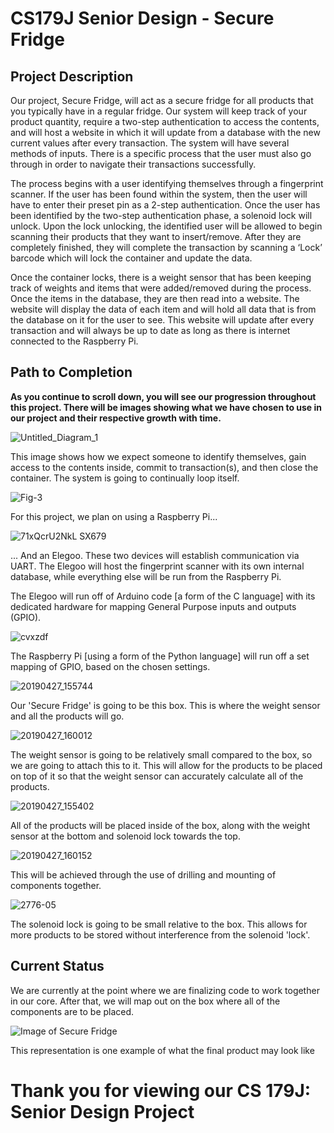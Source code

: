 # CS179J Senior Design - Secure Fridge
<h2>Project Description</h2>
<p>
  Our project, Secure Fridge, will act as a secure fridge for all products that you typically have in a regular fridge. Our system will keep track of your product quantity, require a two-step authentication to access the contents, and will host a website in which it will update from a database with the new current values after every transaction. The system will have several methods of inputs. There is a specific process that the user must also go through in order to navigate their transactions successfully.
</p>
<p>
  The process begins with a user identifying themselves through a fingerprint scanner. If the user has been found within the system, then the user will have to enter their preset pin as a 2-step authentication. Once the user has been identified by the two-step authentication phase, a solenoid lock will unlock. Upon the lock unlocking, the identified user will be allowed to begin scanning their products that they want to insert/remove. After they are completely finished, they will complete the transaction by scanning a ‘Lock’ barcode which will lock the container and update the data.
</p>
<p>
  Once the container locks, there is a weight sensor that has been keeping track of weights and items that were added/removed during the process. Once the items in the database, they are then read into a website. The website will display the data of each item and will hold all data that is from the database on it for the user to see. This website will update after every transaction and will always be up to date as long as there is internet connected to the Raspberry Pi.
</p>

<h2>Path to Completion</h2>
<p><b> As you continue to scroll down, you will see our progression throughout this project. There will be images showing what we have chosen to use in our project and their respective growth with time.</b></p>

![Untitled_Diagram_1](https://user-images.githubusercontent.com/32404479/58624954-410b5100-8286-11e9-9b3c-911331353a88.png)

<p>This image shows how we expect someone to identify themselves, gain access to the contents inside, commit to transaction(s), and then close the container. The system is going to continually loop itself.</p>

![Fig-3](https://user-images.githubusercontent.com/32404479/58625343-238ab700-8287-11e9-84c6-2cb469dd6345.png)

<p>For this project, we plan on using a Raspberry Pi...</p>

![71xQcrU2NkL _SX679_](https://user-images.githubusercontent.com/32404479/58625413-4c12b100-8287-11e9-95c4-d2c4ebd15a15.jpg)

<p>... And an Elegoo. These two devices will establish communication via UART. The Elegoo will host the fingerprint scanner with its own internal database, while everything else will be run from the Raspberry Pi.</p>

<p>The Elegoo will run off of Arduino code [a form of the C language] with its dedicated hardware for mapping General Purpose inputs and outputs (GPIO).</p>

![cvxzdf](https://user-images.githubusercontent.com/32404479/58625632-b592bf80-8287-11e9-83b9-f18a9dea228f.png)

<p>The Raspberry Pi [using a form of the Python language] will run off a set mapping of GPIO, based on the chosen settings.</p>

![20190427_155744](https://user-images.githubusercontent.com/32404479/58626127-e32c3880-8288-11e9-967a-0315729dc333.jpg)

<p>Our 'Secure Fridge' is going to be this box. This is where the weight sensor and all the products will go.</p>

![20190427_160012](https://user-images.githubusercontent.com/32404479/58626213-18d12180-8289-11e9-846f-9df6f0b401ba.jpg)

<p>The weight sensor is going to be relatively small compared to the box, so we are going to attach this to it. This will allow for the products to be placed on top of it so that the weight sensor can accurately calculate all of the products.</p>

![20190427_155402](https://user-images.githubusercontent.com/32404479/58626300-4d44dd80-8289-11e9-8308-e8c4f49cae9e.jpg)

<p>All of the products will be placed inside of the box, along with the weight sensor at the bottom and solenoid lock towards the top.</p>

![20190427_160152](https://user-images.githubusercontent.com/32404479/58626346-749baa80-8289-11e9-8586-2524ddfc0b9b.jpg)

<p>This will be achieved through the use of drilling and mounting of components together.</p>

![2776-05](https://user-images.githubusercontent.com/32404479/58626398-9301a600-8289-11e9-8822-59c167be6d83.png)

<p>The solenoid lock is going to be small relative to the box. This allows for more products to be stored without interference from the solenoid 'lock'.</p>

<h2>Current Status</h2>
<p>We are currently at the point where we are finalizing code to work together in our core. After that, we will map out on the box where all of the components are to be placed.</p>

![Image of Secure Fridge](https://user-images.githubusercontent.com/32404479/58626636-1ae7b000-828a-11e9-8794-4d088f879a6d.png)

<p>This representation is one example of what the final product may look like</p>

<h1>Thank you for viewing our CS 179J: Senior Design Project</h1>
